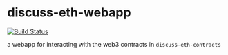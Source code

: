 # discuss-eth-webapp
[![Build Status](https://travis-ci.org/discuss-eth/discuss-eth-webapp.svg?branch=master)](https://travis-ci.org/discuss-eth/discuss-eth-webapp)

a webapp for interacting with the web3 contracts
in `discuss-eth-contracts`
